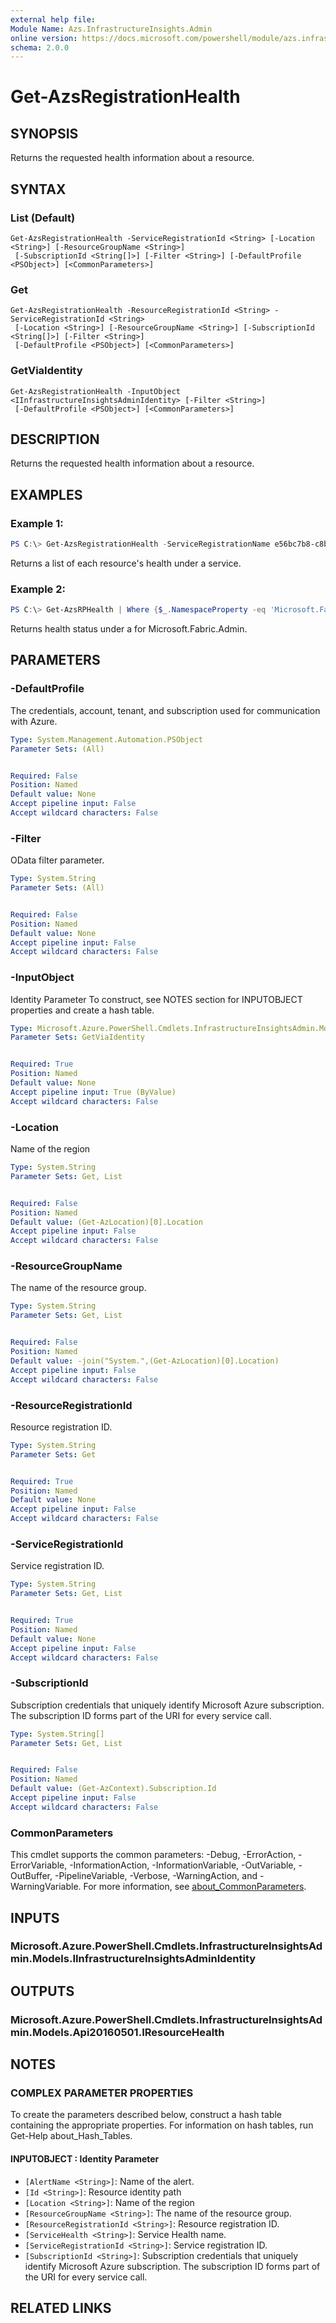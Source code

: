```yaml
---
external help file:
Module Name: Azs.InfrastructureInsights.Admin
online version: https://docs.microsoft.com/powershell/module/azs.infrastructureinsights.admin/get-azsregistrationhealth
schema: 2.0.0
---
```


# Get-AzsRegistrationHealth

## SYNOPSIS
Returns the requested health information about a resource.

## SYNTAX

### List (Default)
```
Get-AzsRegistrationHealth -ServiceRegistrationId <String> [-Location <String>] [-ResourceGroupName <String>]
 [-SubscriptionId <String[]>] [-Filter <String>] [-DefaultProfile <PSObject>] [<CommonParameters>]
```

### Get
```
Get-AzsRegistrationHealth -ResourceRegistrationId <String> -ServiceRegistrationId <String>
 [-Location <String>] [-ResourceGroupName <String>] [-SubscriptionId <String[]>] [-Filter <String>]
 [-DefaultProfile <PSObject>] [<CommonParameters>]
```

### GetViaIdentity
```
Get-AzsRegistrationHealth -InputObject <IInfrastructureInsightsAdminIdentity> [-Filter <String>]
 [-DefaultProfile <PSObject>] [<CommonParameters>]
```

## DESCRIPTION
Returns the requested health information about a resource.

## EXAMPLES

### Example 1:
```powershell
PS C:\> Get-AzsRegistrationHealth -ServiceRegistrationName e56bc7b8-c8b5-4e25-b00c-4f951effb22c
```

Returns a list of each resource's health under a service.

### Example 2:
```powershell
PS C:\> Get-AzsRPHealth | Where {$_.NamespaceProperty -eq 'Microsoft.Fabric.Admin'} | % { Get-AzsRegistrationHealth -ServiceRegistrationName $_.RegistrationId } | select ResourceName, HealthState
```

Returns health status under a for Microsoft.Fabric.Admin.

## PARAMETERS

### -DefaultProfile
The credentials, account, tenant, and subscription used for communication with Azure.

```yaml
Type: System.Management.Automation.PSObject
Parameter Sets: (All)


Required: False
Position: Named
Default value: None
Accept pipeline input: False
Accept wildcard characters: False

```

### -Filter
OData filter parameter.

```yaml
Type: System.String
Parameter Sets: (All)


Required: False
Position: Named
Default value: None
Accept pipeline input: False
Accept wildcard characters: False

```

### -InputObject
Identity Parameter
To construct, see NOTES section for INPUTOBJECT properties and create a hash table.

```yaml
Type: Microsoft.Azure.PowerShell.Cmdlets.InfrastructureInsightsAdmin.Models.IInfrastructureInsightsAdminIdentity
Parameter Sets: GetViaIdentity


Required: True
Position: Named
Default value: None
Accept pipeline input: True (ByValue)
Accept wildcard characters: False

```

### -Location
Name of the region

```yaml
Type: System.String
Parameter Sets: Get, List


Required: False
Position: Named
Default value: (Get-AzLocation)[0].Location
Accept pipeline input: False
Accept wildcard characters: False

```

### -ResourceGroupName
The name of the resource group.

```yaml
Type: System.String
Parameter Sets: Get, List


Required: False
Position: Named
Default value: -join("System.",(Get-AzLocation)[0].Location)
Accept pipeline input: False
Accept wildcard characters: False

```

### -ResourceRegistrationId
Resource registration ID.

```yaml
Type: System.String
Parameter Sets: Get


Required: True
Position: Named
Default value: None
Accept pipeline input: False
Accept wildcard characters: False

```

### -ServiceRegistrationId
Service registration ID.

```yaml
Type: System.String
Parameter Sets: Get, List


Required: True
Position: Named
Default value: None
Accept pipeline input: False
Accept wildcard characters: False

```

### -SubscriptionId
Subscription credentials that uniquely identify Microsoft Azure subscription.
The subscription ID forms part of the URI for every service call.

```yaml
Type: System.String[]
Parameter Sets: Get, List


Required: False
Position: Named
Default value: (Get-AzContext).Subscription.Id
Accept pipeline input: False
Accept wildcard characters: False

```

### CommonParameters
This cmdlet supports the common parameters: -Debug, -ErrorAction, -ErrorVariable, -InformationAction, -InformationVariable, -OutVariable, -OutBuffer, -PipelineVariable, -Verbose, -WarningAction, and -WarningVariable. For more information, see [about_CommonParameters](http://go.microsoft.com/fwlink/?LinkID=113216).

## INPUTS

### Microsoft.Azure.PowerShell.Cmdlets.InfrastructureInsightsAdmin.Models.IInfrastructureInsightsAdminIdentity

## OUTPUTS

### Microsoft.Azure.PowerShell.Cmdlets.InfrastructureInsightsAdmin.Models.Api20160501.IResourceHealth



## NOTES

### COMPLEX PARAMETER PROPERTIES
To create the parameters described below, construct a hash table containing the appropriate properties. For information on hash tables, run Get-Help about_Hash_Tables.

#### INPUTOBJECT <IInfrastructureInsightsAdminIdentity>: Identity Parameter
  - `[AlertName <String>]`: Name of the alert.
  - `[Id <String>]`: Resource identity path
  - `[Location <String>]`: Name of the region
  - `[ResourceGroupName <String>]`: The name of the resource group.
  - `[ResourceRegistrationId <String>]`: Resource registration ID.
  - `[ServiceHealth <String>]`: Service Health name.
  - `[ServiceRegistrationId <String>]`: Service registration ID.
  - `[SubscriptionId <String>]`: Subscription credentials that uniquely identify Microsoft Azure subscription. The subscription ID forms part of the URI for every service call.

## RELATED LINKS

